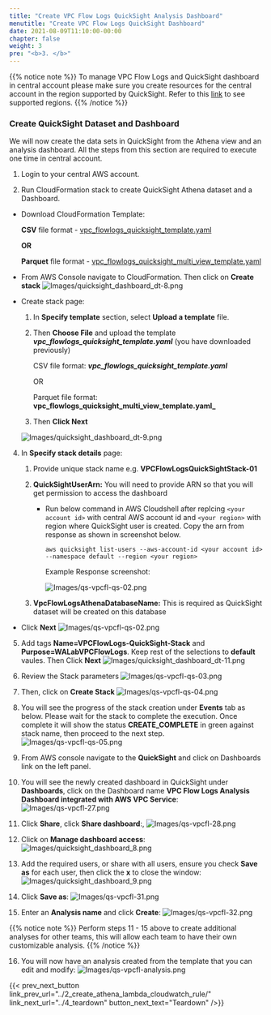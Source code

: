 ```yaml
---
title: "Create VPC Flow Logs QuickSight Analysis Dashboard"
menutitle: "Create VPC Flow Logs QuickSight Dashboard"
date: 2021-08-09T11:10:00-00:00
chapter: false
weight: 3
pre: "<b>3. </b>"
---
```


{{% notice note %}}
To manage VPC Flow Logs and QuickSight dashboard in central account please make sure you create resources for the central account in the region supported by QuickSight. Refer to this [link](https://docs.aws.amazon.com/quicksight/latest/user/regions.html) to see supported regions.
{{% /notice %}}

### Create QuickSight Dataset and Dashboard
We will now create the data sets in QuickSight from the Athena view and an analysis dashboard. All the steps from this section are required to execute one time in central account.

1. Login to your central AWS account.

2. Run CloudFormation stack to create QuickSight Athena dataset and a Dashboard.
- Download CloudFormation Template:
    
    **CSV** file format - [vpc_flowlogs_quicksight_template.yaml](/Security/300_VPC_Flow_Logs_Analysis_Dashboard/code/vpc_flowlogs_quicksight_template.yaml)

    **OR**

    **Parquet** file format - [vpc_flowlogs_quicksight_multi_view_template.yaml](/Security/300_VPC_Flow_Logs_Analysis_Dashboard/code/vpc_flowlogs_quicksight_multi_view_template.yaml)

- From AWS Console navigate to CloudFormation. Then click on **Create stack**
![Images/quicksight_dashboard_dt-8.png](/Security/300_VPC_Flow_Logs_Analysis_Dashboard/images/qs-vpcfl-08.png)

- Create stack page:
  1. In **Specify template** section, select **Upload a template** file. 
  2. Then **Choose File** and upload the template **_vpc_flowlogs_quicksight_template.yaml_** (you have downloaded previously)
      
      CSV file format: **_vpc_flowlogs_quicksight_template.yaml_**

      OR

      Parquet file format: **vpc_flowlogs_quicksight_multi_view_template.yaml_**
      
  3. Then **Click Next**
      
    ![Images/quicksight_dashboard_dt-9.png](/Security/300_VPC_Flow_Logs_Analysis_Dashboard/images/qs-vpcfl-09.png)

4. In **Specify stack details** page:
   1. Provide unique stack name e.g. **VPCFlowLogsQuickSightStack-01**

   2. **QuickSightUserArn:** You will need to provide ARN so that you will get permission to access the dashboard
      - Run below command in AWS Cloudshell after replcing `<your account id>` with central AWS account id and `<your region>` with region where QuickSight user is created. Copy the arn from response as shown in screenshot below.

            aws quicksight list-users --aws-account-id <your account id> --namespace default --region <your region>

        Example Response screenshot:

        ![Images/qs-vpcfl-qs-02.png](/Security/300_VPC_Flow_Logs_Analysis_Dashboard/images/qs-vpcfl-qs-06.png)
        
   3. **VpcFlowLogsAthenaDatabaseName:** This is required as QuickSight dataset will be created on this database

  - Click **Next**
  ![Images/qs-vpcfl-qs-02.png](/Security/300_VPC_Flow_Logs_Analysis_Dashboard/images/qs-vpcfl-qs-02.png)

5. Add tags **Name=VPCFlowLogs-QuickSight-Stack** and **Purpose=WALabVPCFlowLogs**. Keep rest of the selections to **default** vaules. Then Click **Next**
![Images/quicksight_dashboard_dt-11.png](/Security/300_VPC_Flow_Logs_Analysis_Dashboard/images/qs-vpcfl-11.png)

6. Review the Stack parameters
![Images/qs-vpcfl-qs-03.png](/Security/300_VPC_Flow_Logs_Analysis_Dashboard/images/qs-vpcfl-qs-03.png)

7. Then, click on **Create Stack**
![Images/qs-vpcfl-qs-04.png](/Security/300_VPC_Flow_Logs_Analysis_Dashboard/images/qs-vpcfl-qs-04.png)

8. You will see the progress of the stack creation under **Events** tab as below. Please wait for the stack to complete the execution. Once complete it will show the status **CREATE_COMPLETE** in green against stack name, then proceed to the next step. 
![Images/qs-vpcfl-qs-05.png](/Security/300_VPC_Flow_Logs_Analysis_Dashboard/images/qs-vpcfl-qs-05.png) 

9. From AWS console navigate to the **QuickSight** and click on Dashboards link on the left panel.
  
10. You will see the newly created dashboard in QuickSight under **Dashboards**, click on the Dashboard name **VPC Flow Logs Analysis Dashboard integrated with AWS VPC Service**:
![Images/qs-vpcfl-27.png](/Security/300_VPC_Flow_Logs_Analysis_Dashboard/images/qs-vpcfl-27.png)

7. Click **Share**, click **Share dashboard**:, 
![Images/qs-vpcfl-28.png](/Security/300_VPC_Flow_Logs_Analysis_Dashboard/images/qs-vpcfl-28.png)

8. Click on **Manage dashboard access**:
![Images/quicksight_dashboard_8.png](/Security/300_VPC_Flow_Logs_Analysis_Dashboard/images/qs-vpcfl-manage_dashboard.png)

9. Add the required users, or share with all users, ensure you check **Save as** for each user, then click the **x** to close the window:
![Images/quicksight_dashboard_9.png](/Security/300_VPC_Flow_Logs_Analysis_Dashboard/images/qs-vpcfl-saveas_admin.png)

10. Click **Save as**:
![Images/qs-vpcfl-31.png](/Security/300_VPC_Flow_Logs_Analysis_Dashboard/images/qs-vpcfl-31.png)

11. Enter an **Analysis name** and click **Create**:
![Images/qs-vpcfl-32.png](/Security/300_VPC_Flow_Logs_Analysis_Dashboard/images/qs-vpcfl-32.png)

{{% notice note %}}
Perform steps 11 - 15 above to create additional analyses for other teams, this will allow each team to have their own customizable analysis.
{{% /notice %}}

16. You will now have an analysis created from the template that you can edit and modify:
![Images/qs-vpcfl-analysis.png](/Security/300_VPC_Flow_Logs_Analysis_Dashboard/images/qs-vpcfl-analysis.png)


{{< prev_next_button link_prev_url="../2_create_athena_lambda_cloudwatch_rule/" link_next_url="../4_teardown" button_next_text="Teardown" />}}
